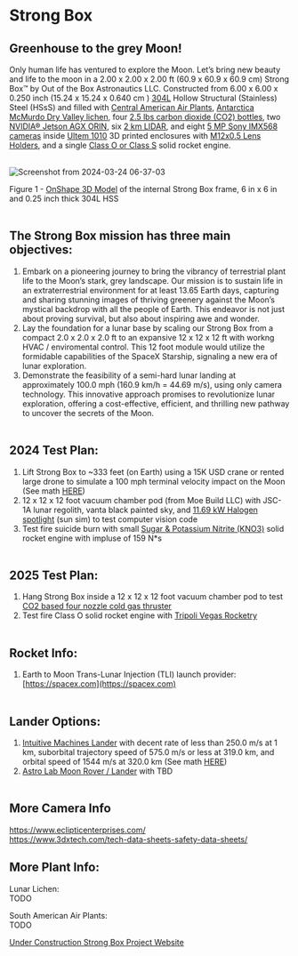 # Strong Box
## Greenhouse to the grey Moon!
Only human life has ventured to explore the Moon. Let’s bring new beauty and life to the moon in a 2.00 x 2.00 x 2.00 ft (60.9 x 60.9 x 60.9 cm) Strong Box™ by Out of the Box Astronautics LLC. Constructed from 6.00 x 6.00 x 0.250 inch (15.24 x 15.24 x 0.640 cm ) [304L](https://www.reddit.com/r/SpaceXLounge/comments/15n1qk6/the_steel_used_for_starship) Hollow Structural (Stainless) Steel (HSsS) and filled with [Central American Air Plants](https://airplantshop.com/products/5-tillandsia-of-central-america/), [Antarctica McMurdo Dry Valley lichen](https://explorersweb.com/lichen-survives-space/#:~:text=Lichen%20from%20Antarctica%27s%20McMurdo%20Dry,conditions%2C”%20many%20still%20survived.), four [2.5 lbs carbon dioxide (CO2) bottles](https://www.thehomebrewstorefl.com/products/co2-gas-2-5lb), two [NVIDIA® Jetson AGX ORIN](https://www.nvidia.com/en-us/autonomous-machines/embedded-systems/jetson-orin/), six [2 km LIDAR](https://www.iadiy.com/2km-laser-rangefinder-module), and eight [5 MP Sony IMX568 cameras](https://www.e-consystems.com/nvidia-cameras/jetson-agx-orin-cameras/5mp-imx568-global-shutter-mipi-camera.asp) inside [Ultem 1010](https://www.3dxtech.com/product/thermax-pei-using-ultem-1010) 3D printed enclosures with [M12x0.5 Lens Holders](https://www.edmundoptics.com/p/M12-mu-Video-Lens-Holder-for-Camera-Boards/20897?gad_source=1&gclid=CjwKCAjwnv-vBhBdEiwABCYQA6OeLSs9n51DloSTny7YeWQfSaP5r_7EBKPH8qJWXD1H1KISg5-zVhoClVcQAvD_BwE), and a single [Class O or Class S](https://en.wikipedia.org/wiki/Model_rocket_motor_classification) solid rocket engine. <br> <br>

![Screenshot from 2024-03-24 06-37-03](https://github.com/OpenSourceIronman/StrongBox/assets/28512994/77e31ba7-474c-4e9c-bf7f-d38226069d7a)

Figure 1 - [OnShape 3D Model](https://cad.onshape.com/documents/cacba11fc11218410109af04/w/7b08a85a08780e93463eb959/e/872990c4698391915117e37a?renderMode=0&uiState=66000f30184b572b8a06ffd5) of the internal Strong Box frame, 6 in x 6 in and 0.25 inch thick 304L HSS <br> <br>


## The Strong Box mission has three main objectives:
1) Embark on a pioneering journey to bring the vibrancy of terrestrial plant life to the Moon’s stark, grey landscape. Our mission is to sustain life in an extraterrestrial environment for at least 13.65 Earth days, capturing and sharing stunning images of thriving greenery against the Moon’s mystical backdrop with all the people of Earth. This endeavor is not just about proving survival, but also about inspiring awe and wonder.
2) Lay the foundation for a lunar base by scaling our Strong Box from a compact 2.0 x 2.0 x 2.0 ft to an expansive 12 x 12 x 12 ft with workng HVAC / enviromental control. This 12 foot module would utilize the formidable capabilities of the SpaceX Starship, signaling a new era of lunar exploration.
3) Demonstrate the feasibility of a semi-hard lunar landing at approximately 100.0 mph (160.9 km/h = 44.69 m/s), using only camera technology. This innovative approach promises to revolutionize lunar exploration, offering a cost-effective, efficient, and thrilling new pathway to uncover the secrets of the Moon. <br> <br>

## 2024 Test Plan:
1) Lift Strong Box to ~333 feet (on Earth) using a 15K USD crane or rented large drone to simulate a 100 mph terminal velocity impact on the Moon (See math [HERE](https://github.com/OpenSourceIronman/StrongBox/blob/main/KinematicEquations.py))
2) 12 x 12 x 12 foot vacuum chamber pod (from Moe Build LLC) with JSC-1A lunar regolith, vanta black painted sky, and [11.69 kW Halogen spotlight](https://www.desisti.it/wp-content/uploads/2017/10/ds_SuperLeo_10_12kw.pdf) (sun sim) to test computer vision code
3) Test fire suicide burn with small [Sugar &  Potassium  Nitrite (KNO3)](https://www.youtube.com/watch?v=12fR9neVnS8) solid rocket engine with impluse of 159 N*s <br> <br>

## 2025 Test Plan:
1) Hang Strong Box inside a 12 x 12 x 12 foot vacuum chamber pod to test [CO2 based four nozzle cold gas thruster](https://digitalcommons.usu.edu/cgi/viewcontent.cgi?article=2111&context=smallsat) 
2) Test fire Class O solid rocket engine with [Tripoli Vegas Rocketry](https://www.tripolivegas.com/) <br> <br>

## Rocket Info:
1) Earth to Moon Trans-Lunar Injection (TLI) launch provider: [https://spacex.com](https://spacex.com) <br> <br>

## Lander Options:
1) [Intuitive Machines Lander](https://www.intuitivemachines.com/post/intuitive-machines-lunar-lander-encapsulated-and-scheduled-for-launch) with decent rate of less than 250.0 m/s at 1 km, suborbital trajectory speed of 575.0 m/s or less at 319.0 km, and orbital speed of 1544 m/s at 320.0 km (See math [HERE](https://www.satsig.net/orbit-research/orbit-height-and-speed.htm))
2) [Astro Lab Moon Rover / Lander](https://astrolab-images.s3.amazonaws.com/pdf_files/Payload_Interface_Guide.pdf) with TBD <br> <br>

## More Camera Info
https://www.eclipticenterprises.com/ <br>
https://www.3dxtech.com/tech-data-sheets-safety-data-sheets/ <br>

## More Plant Info:
Lunar Lichen: <br>
TODO

South American Air Plants: <br>
TODO

[Under Construction Strong Box Project Website](https://strongbox65.wordpress.com) <br> <br>
